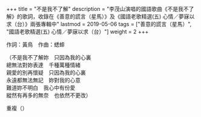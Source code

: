 +++
title = "不是我不了解"
description = "李茂山演唱的國語歌曲《不是我不了解》的歌詞，收錄在《善意的謊言（星馬）》及《國語老歌精選(五) 心情／夢寐以求（台）》兩張專輯中"
lastmod = 2019-05-06
tags = ["善意的謊言（星馬）", "國語老歌精選(五) 心情／夢寐以求（台）"]
weight = 2
+++

作詞：黃鳥　作曲：蟋蟀    

（不是我不了解妳　只因為我的心裏  
總無法對妳表達　千種萬種情緒  
親愛的別再懷疑　只因為我的心裏  
永遠都無法無記　妳對我的心意  
難道妳不明白　我心中有份愛  
縱然有再多的無奈　也依然不更改）  

重複（）
